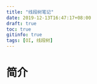 ```yaml
---
title: "线段树笔记"
date: 2019-12-13T16:47:17+08:00
draft: true
toc: true
gitinfo: true
tags: [OI, 线段树]
---
```


# 简介


